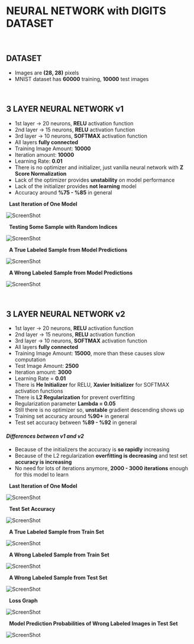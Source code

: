 # NEURAL NETWORK with DIGITS DATASET
&nbsp;

## DATASET
- Images are **(28, 28)** pixels
- MNIST dataset has **60000** training, **10000** test images


&nbsp;
## 3 LAYER NEURAL NETWORK v1
- 1st layer -> 20 neurons, **RELU** activation function
- 2nd layer -> 15 neurons, **RELU** activation function
- 3rd layer -> 10 neurons, **SOFTMAX** activation function
- All layers **fully connected**
- Training Image Amount: **10000**
- Iteration amount: **10000**
- Learning Rate: **0.01**
- There is no optimizer and initializer, just vanilla neural network with **Z Score Normalization**
- Lack of the optimizer provides **unstability** on model performance
- Lack of the initializer provides **not learning** model
- Accuracy around **%75 - %85** in general

&nbsp;
**Last Iteration of One Model**

![ScreenShot](./img/3_layer_nn_v1/3_layer_nn_v1_accuracy.png)

&nbsp;
**Testing Some Sample with Random Indices**

![ScreenShot](./img/3_layer_nn_v1/3_layer_nn_v1_testing_some_sample.png)

&nbsp;
**A True Labeled Sample from Model Predictions**

![ScreenShot](./img/3_layer_nn_v1/3_layer_nn_v1_true_sample.png)

&nbsp;
**A Wrong Labeled Sample from Model Predictions**

![ScreenShot](./img/3_layer_nn_v1/3_layer_nn_v1_wrong_sample.png)

&nbsp;
## 3 LAYER NEURAL NETWORK v2
- 1st layer -> 20 neurons, **RELU** activation function
- 2nd layer -> 15 neurons, **RELU** activation function
- 3rd layer -> 10 neurons, **SOFTMAX** activation function
- All layers **fully connected**
- Training Image Amount: **15000**, more than these causes slow computation
- Test Image Amount: **2500**
- Iteration amount: **3000**
- Learning Rate = **0.01**
- There is **He Initializer** for RELU, **Xavier Initializer** for SOFTMAX activation functions
- There is **L2 Regularization** for prevent overfitting
- Regularization parameter **Lambda = 0.05**
- Still there is no optimizer so, **unstable** gradient descending shows up
- Training set accuracy around **%90+** in general
- Test set accuracy between **%89 - %92** in general
#### *Differences between v1 and v2*
- Because of the initializers the accuracy is **so rapidly** increasing
- Because of the L2 regularization **overfitting is decreasing** and test set **accuracy is increasing**
- No need for lots of iterations anymore, **2000 - 3000 iterations** enough for this model to learn

&nbsp;
**Last Iteration of One Model**

![ScreenShot](./img/3_layer_nn_v2/3_layer_nn_v2_train_accuracy.png)

&nbsp;
**Test Set Accuracy**

![ScreenShot](./img/3_layer_nn_v2/3_layer_nn_v2_test_accuracy.png)

&nbsp;
**A True Labeled Sample from Train Set**

![ScreenShot](./img/3_layer_nn_v2/3_layer_nn_v2_train_true_sample.png)

&nbsp;
**A Wrong Labeled Sample from Train Set**

![ScreenShot](./img/3_layer_nn_v2/3_layer_nn_v2_train_wrong_sample.png)

&nbsp;
**A Wrong Labeled Sample from Test Set**

![ScreenShot](./img/3_layer_nn_v2/3_layer_nn_v2_test_wrong_sample.png)

&nbsp;
**Loss Graph**

![ScreenShot](./img/3_layer_nn_v2/3_layer_nn_v2_loss.png)

&nbsp;
**Model Prediction Probabilities of Wrong Labeled Images in Test Set**

![ScreenShot](./img/3_layer_nn_v2/3_layer_nn_v2_probs.png)
